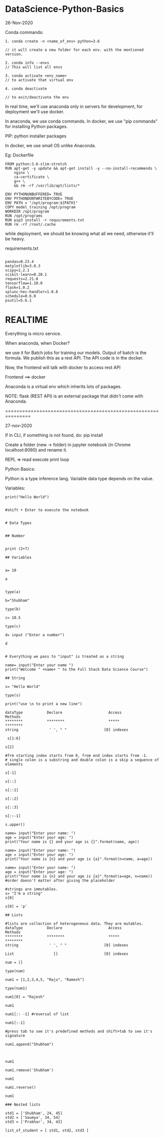# DataScience-Python-Basics

26-Nov-2020

Conda commands:

```
1. conda create -n <name_of_env> python=3.6

// it will create a new folder for each env. with the mentioned version.

2. conda info --envs
// This will list all envs

3. conda activate <env_name>
// to activate that virtual env

4. conda deactivate

// to exit/deactivate the env

```

In real time, we'll use anaconda only in servers for development, for deployment we'll use docker.

In anaconda, we use conda commands. In docker, we use "pip commands" for installing Python packages.

PIP: python installer packages

In docker, we use small OS unlike Anaconda.

Eg: Dockerfile

```
FROM python:3.6-slim-stretch
RUN apt-get -y update && apt-get install -y --no-install-recommends \ 
    nginx \
    ca-certificate \
    g++ \
    && rm -rf /var/lib/apt/lists/*

ENV PYTHONUNBUFFERED= TRUE
ENV PYTHONDONTWRITEBYCODE= TRUE
ENV PATH = "/opt/program:${PATH}"
COPY model_training /opt/program
WORKDIR /opt/program
RUN /opt/programs
RUN pip3 install -r requirements.txt
RUN rm -rf /root/.cache

```
while deployment, we should be knowing what all we need, otherwise it'll be heavy.

 requirements.txt

```

pandas=0.23.4
matplotlib=3.0.3
scipy=1.2.1
scikit-learn=0.20.1
requests=2.21.0
tensorflow=1.10.0
flask=1.0.2
splunc-hec-handler=1.0.8
schedule=0.6.0
psutil=5.6.1

```
REALTIME
========

Everything is micro service.

When anaconda, when Docker?

we use it for Batch jobs for training our models.
Output of batch is the formula. We publish this as a rest API. The API code is in the docker.

Now, the frontend will talk with docker to access rest API

Frontend ==> docker 

Anaconda is a virtual env which inherits lots of packages.

NOTE: flask (REST API) is an external package that didn't come with Anaconda.

===============================================================

27-nov-2020

If in CLI, if something is not found, do: pip install <name>

Create a folder (new -> folder) in jupyter notebook (in Chrome localhost:8080) and rename it.

REPL => read execute print loop

Python Basics:

Python is a type inference lang. Variable data type depends on the value.

Variables:

```
print("Hello World")


#shift + Enter to execute the notebook


# Data Types


## Number


print (2+7)

## Variables


a= 10

a


type(a)

b="Shubham"

type(b)

c= 10.5

type(c)

d= input ("Enter a number")

d


# Everything we pass to "input" is treated as a string 

name= input("Enter your name ")
print("Welcome " +name+ " to the Full Stack Data Science Course")

## String

s= "Hello World"

type(s)

print("use \n to print a new line")

dataType           Declare                     Access                  Methods
********           ********                    *****                  ********
string              ' ', " "                 [0] indexes  

 s[1:6]

s[2]

#frm starting index starts from 0, from end index starts from -1.
# single colon is a substring and double colon is a skip a sequence of elements

s[-1]

s[::]

s[::1]

s[::2]

s[::3]

s[::-1]

s.upper()

name= input("Enter your name: ")
age = input("Enter your age: ")
print("Your name is {} and your age is {}".format(name, age))

name= input("Enter your name: ")
age = input("Enter your age: ")
print("Your name is {n} and your age is {a}".format(n=name, a=age))

name= input("Enter your name: ")
age = input("Enter your age: ")
print("Your name is {n} and your age is {a}".format(a=age, n=name)) 
#order doesn't matter after giving the placeholder

#strings are immutables.
s= "I'm a string"
s[0]

s[0] = 'p'

## Lists

#lists are collection of heterogeneous data. They are mutables.
dataType           Declare                     Access                  Methods
********           ********                    *****                  ********
string              ' ', " "                 [0] indexes  

List                  []                     [0] indexes         

num = []

type(num)

num1 = [1,2,3,4,5, "Raju", "Ramesh"]

type(num1)

num1[0] = "Rajesh" 

num1

num1[:: -1] #reversal of list

num1[:-1] 

#press tab to see it's predefined methods and shift+tab to see it's signature

num1.append("Shubham")



num1

num1.remove('Shubham')

num1

num1.reverse()

num1

### Nested lists

std1 = ['Shubham', 24, 45]
std2 = ['Saumya', 34, 54]
std3 = ['Prakhar', 34, 43]

list_of_student = [ std1, std2, std3 ]



```

